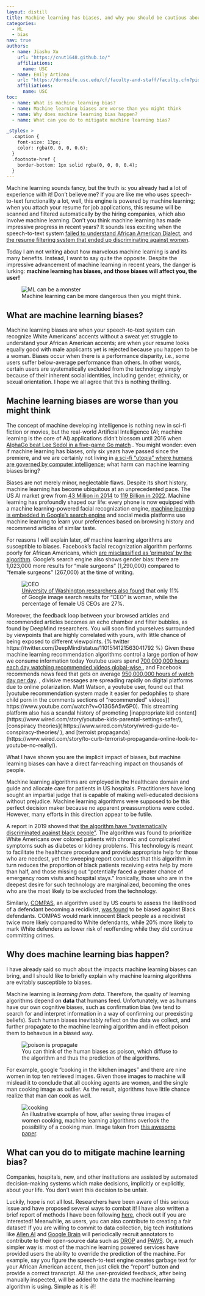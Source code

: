 ```yaml
---
layout: distill
title: Machine learning has biases, and why you should be cautious about
categories:
  - ML
  - bias
nav: true
authors:
  - name: Jiashu Xu
    url: "https://cnut1648.github.io/"
    affiliations:
      name: USC
  - name: Emily Artiano
    url: "https://dornsife.usc.edu/cf/faculty-and-staff/faculty.cfm?pid=1067799"
    affiliations:
      name: USC
toc:
  - name: What is machine learning bias?
  - name: Machine learning biases are worse than you might think
  - name: Why does machine learning bias happen?
  - name: What can you do to mitigate machine learning bias?

_styles: >
  .caption {
    font-size: 13px;
    color: rgba(0, 0, 0, 0.6);
  }
  .footnote-href {
    border-bottom: 1px solid rgba(0, 0, 0, 0.4);
  }
---
```


Machine learning sounds fancy, but the truth is: you already had a lot of experience with it! Don’t believe me? If you are like me who uses speech-to-text functionality a lot, well, this engine is powered by machine learning; when you attach your resume for job applications, this resume will be scanned and filtered automatically by the hiring companies, which also involve machine learning.
Don’t you think machine learning has made impressive progress in recent years?
It sounds less exciting when the speech-to-text system [
failed to understand African American Dialect](https://www.pnas.org/doi/10.1073/pnas.1915768117), and [the resume filtering system that ended up discriminating against women](https://www.aclu.org/news/womens-rights/why-amazons-automated-hiring-tool-discriminated-against).

Today I am not writing about how marvelous machine learning is and its many benefits. Instead, I want to say quite the opposite.
Despite the impressive advancement of machine learning in recent years, the danger is lurking: **machine learning has biases, and those biases will affect you, the user!**

<figure>
  <picture>
    <img src="/assets/img/posts/ML_Bias/ML_monster.png" alt="ML can be a monster">
  </picture>
  <figcaption class="text-center">
    Machine learning can be more dangerous then you might think.
  </figcaption>
</figure>

## What are machine learning biases?

Machine learning biases are when your speech-to-text system can recognize White Americans’ accents without a sweat yet struggle to understand your African American accents; are when your resume looks equally good with male applicants yet is rejected because you happen to be a woman. Biases occur when there is a performance disparity, i.e., some users suffer below-average performance than others. In other words, certain users are systematically excluded from the technology simply because of their inherent social identities, including gender, ethnicity, or sexual orientation. I hope we all agree that this is nothing thrilling.

## Machine learning biases are worse than you might think

The concept of machine developing intelligence is nothing new in sci-fi fiction or movies, but the real-world Artificial Intelligence (AI; machine learning is the core of AI) applications didn’t blossom until 2016 when [AlphaGo beat Lee Sedol in a five-game Go match](https://www.wikiwand.com/en/AlphaGo_versus_Lee_Sedol)
. You might wonder: even if machine learning has biases, only six years have passed since the premiere, and we are certainly not living in [a sci-fi “utopia” where humans are governed by computer intelligence](https://www.wikiwand.com/en/The_Skin_I_Live_In); what harm can machine learning biases bring?

Biases are not merely minor, neglectable flaws. Despite its short history, machine learning has become ubiquitous at an unprecedented pace. The US AI market grew from
[43 Million in 2014](https://www.prnewswire.com/news-releases/artificial-intelligence-ai-market-2016-2020---creating-models-and-mechanism-of-artificial-intelligence-is-a-major-challenge-for-the-potential-5-billion-market---research-and-markets-300250018.html) to [119 Billion in 2022](https://www.globenewswire.com/news-release/2022/04/19/2424179/0/en/Artificial-Intelligence-Market-Size-to-Surpass-Around-US-1-597-1-Bn-By-2030.html#:~:text=According%20to%20Precedence%20Research%2C%20the,38.1%25%20from%202022%20to%202030).
Machine learning has profoundly shaped our life: every phone is now equipped with a machine learning-powered facial recognization engine, [machine learning is embedded in
Google’s search engine](https://searchengineland.com/how-google-uses-artificial-intelligence-in-google-search-379746#:~:text=Since%202015%2C%20when%20Google%20introduced,Google%20presents%20to%20its%20searches) and social media platforms use machine learning to learn your preferences based on browsing history and recommend articles of similar taste.

For reasons I will explain later, _all_ machine learning algorithms are susceptible to biases. Facebook’s facial recognization algorithm performs poorly for African Americans, which [are misclassified as ’primates’ by the algorithm](https://thegrio.com/2021/09/04/facebook-black-men-labeled-primates/). Google’s search engine also shows gender bias: there are 1,023,000 more results for “male surgeons” (1,290,000) compared to “female surgeons” (267,000) at the time of writing.

<figure>
  <picture>
    <img src="/assets/img/posts/ML_Bias/CEO.jpg" alt="CEO">
  </picture>
  <figcaption class="text-center">
    <a href="https://www.washington.edu/news/2015/04/09/whos-a-ceo-google-image-results-can-shift-gender-biases/">
University of Washington researchers also found</a> that only 11% of Google image search results for “CEO” is woman, while the percentage of female US CEOs are 27%.
  </figcaption>
</figure>
Moreover, the feedback loop between your browsed articles and recommended articles becomes an echo chamber and filter bubbles, as found by DeepMind researchers. You will soon find yourselves surrounded by viewpoints that are highly correlated with yours, with little chance of being exposed to different viewpoints.
{% twitter https://twitter.com/DeepMind/status/1101514121563041792 %}
Given these machine learning recommendation algorithms control a large portion of how we consume information today <d-footnote>
Youtube users spend 
<span>
  <a class="footnote-href" href="https://www.wbur.org/onpoint/2019/04/08/youtube-toxic-content-extremism-bloomberg-safety-internet">700,000,000 hours each day watching recommended videos global-wise
</a></span>, and Facebook recommends news feed that gets on average <span><a class="footnote-href" href="https://www.fool.com/investing/2018/02/06/people-still-spend-an-absurd-amount-of-time-on-fac.aspx">950,000,000 hours of watch day per day</a></span>.
</d-footnote>, divisive messages are spreading rapidly on digital platforms due to online polarization. 
Matt Watson, a youtube user, found out that [youtube recommendation system made it easier for pedophiles to share child porn in the comments sections of “recommended” videos](
https://www.youtube.com/watch?v=O13G5A5w5P0). This streaming platform also has a scandal history of promoting [inappropriate kid content](https://www.wired.com/story/youtube-kids-parental-settings-safer/), [conspiracy theories](
https://www.wired.com/story/wired-guide-to-conspiracy-theories/
), and
[terroist propaganda](https://www.wired.com/story/to-curb-terrorist-propaganda-online-look-to-youtube-no-really/).

What I have shown you are the implicit impact of biases, but machine learning biases can have a direct far-reaching impact on thousands of people.

Machine learning algorithms are employed in the Healthcare domain and guide and allocate care for patients in US hospitals.
Practitioners have long sought an impartial judge that is capable of making well-educated decisions without prejudice.
Machine learning algorithms were supposed to be this perfect decision maker because no apparent preassumptions were coded. However, many efforts in this direction appear to be futile.

A report in 2019 showed that [the algorithm have “systematically discriminated against black people”](https://www.nature.com/articles/d41586-019-03228-6).
The algorithm was found to prioritize White Americans over colored patients with chronic and complicated symptoms such as diabetes or kidney problems.
This technology is meant to facilitate the healthcare procedure and provide appropriate help for those who are needest, yet the sweeping report concludes that this algorithm in turn reduces the proportion of black patients receiving extra help by more than half, and those missing out “potentially faced a greater chance of emergency room visits and hospital stays.” Ironically, those who are in the deepest desire for such technology are marginalized, becoming the ones who are the most likely to be excluded from the technology.

Similarly, [COMPAS](<https://www.wikiwand.com/en/COMPAS_(software)>), an algorithm used by US courts to assess the likelihood of a defendant becoming a recidivist, [was found](https://massivesci.com/articles/machine-learning-compas-racism-policing-fairness/#:~:text=In%202016%2C%20ProPublica%20reported%20that,was%20biased%20against%20Black%20defendants.)
to be biased against Black defendants. COMPAS would mark innocent Black people as a recidivist twice more likely compared to White defendants, while 20% more likely to mark White defenders as lower risk of reoffending while they did continue committing crimes.

## Why does machine learning bias happen?

I have already said so much about the impacts machine learning biases can bring, and I should like to briefly explain why machine learning algorithms are evitably susceptible to biases.

Machine learning is _learning from data_.
Therefore, the quality of learning algorithms depend on **data** that humans feed. Unfortunately, we as humans have our own cognitive biases, such as confirmation bias (we tend to search for and interpret information in a way of confirming our preexisting beliefs). Such human biases inevitably reflect on the data we collect, and further propagate to the machine learning algorithm and in effect poison them to behavous in a biased way.

<figure>
  <picture>
    <img src="/assets/img/posts/ML_Bias/ML%20Bias%20Propagation.png" alt="poison is propagate">
  </picture>
  <figcaption class="text-center">
    You can think of the human biases as poison, which diffuse to the algorithm and thus the prediction of the algorithms.
  </figcaption>
</figure>

For example, google “cooking in the kitchen images” and there are nine women in top ten retrieved images. Given those images to machine will mislead it to conclude that all cooking agents are women, and the single man cooking image as outlier. As the result, algorithms have little chance realize that man can cook as well.

<figure>
  <picture>
    <img src="/assets/img/posts/ML_Bias/cooking.png" alt="cooking">
  </picture>
  <figcaption class="text-center">
    An illustrative example of how, after seeing three images of women cooking, 
  machine learning algorithms overlook the possibility of a cooking man. Image taken from <a href="https://arxiv.org/pdf/1707.09457.pdf">this awesome paper</a>.
  </figcaption>
</figure>

## What can you do to mitigate machine learning bias?

Companies, hospitals, new, and other institutions are assisted by automated decision-making systems which make decisions, implicitly or explicitly, about your life. You don’t want this decision to be unfair.

Luckily, hope is not all lost. Researchers have been aware of this serious issue and have proposed several ways to combat it! <d-footnote>
I have also written a brief report of methods I have been following <span><a href="https://cnut1648.github.io/files/posts/WRIT_340.pdf">here</a></span>, check out if you are interested!</d-footnote>
Meanwhile, as users, you can also contribute to creating a fair dataset! If you are willing to commit to data collection, big tech institutions like <a href="https://allenai.org/">Allen AI</a> and <a href="https://research.google/teams/brain/">Google Brain</a> will periodically recruit annotators to contribute to their open-source data such as <a href="https://allenai.org/data/drop">DROP</a> and <a href="https://github.com/google-research-datasets/paws">PAWS</a>. Or, a much simpler way is: most of the machine learning powered services have provided users the ability to override the prediction of the machine. For example, say you figure the speech-to-text engine creates garbage text for your African American accent, then just click the “report” button and provide a correct transcript. All the user-provided feedback, after being manually inspected, will be added to the data the machine learning algorithm is using. Simple as it is ✌️!
